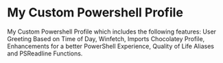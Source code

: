 # My Custom Powershell Profile

My Custom Powershell Profile which includes the following features: User Greeting Based on Time of Day, Winfetch, Imports Chocolatey Profile, Enhancements for a better PowerShell Experience, Quality of Life Aliases
and PSReadline Functions.
